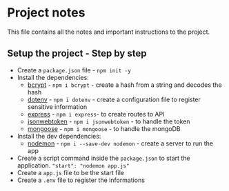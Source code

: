 # Project notes

This file contains all the notes and important instructions to the project.

## Setup the project - Step by step

- Create a `package.json` file - `npm init -y`
- Install the dependencies:
    - [bcrypt](https://www.npmjs.com/package/bcrypt) - `npm i bcrypt` - create a hash from a string and decodes the hash
    - [dotenv](https://www.npmjs.com/package/dotenv) - `npm i dotenv` -  create a configuration file to register sensitive information
    - [express](https://www.npmjs.com/package/express) - `npm i express`- to create routes to API
    - [jsonwebtoken](https://www.npmjs.com/package/jsonwebtoken) - `npm i jsonwebtoken` - to handle the token
    - [mongoose](https://www.npmjs.com/package/mongoose) - `npm i mongoose` - to handle the mongoDB
- Install the dev dependencies:
    - [nodemon](https://www.npmjs.com/package/nodemon) - `npm i --save-dev nodemon` - create a server to run the app
- Create a script command inside the `package.json` to start the application. `"start": "nodemon app.js"`
- Create a `app.js` file to be the start file 
- Create a `.env` file to register the informations